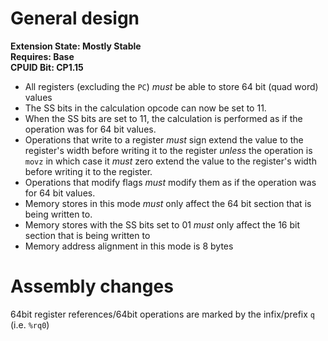 # General design

**Extension State: Mostly Stable**  
**Requires: Base**  
**CPUID Bit: CP1.15**

- All registers (excluding the `PC`) _must_ be able to store 64 bit (quad word) values
- The SS bits in the calculation opcode can now be set to 11.
- When the SS bits are set to 11, the calculation is performed as if the operation was for 64 bit values.
- Operations that write to a register _must_ sign extend the value to the register's width before writing it to the register _unless_ the operation is `movz` in which case it _must_ zero extend the value to the register's width before writing it to the register.
- Operations that modify flags _must_ modify them as if the operation was for 64 bit values.
- Memory stores in this mode _must_ only affect the 64 bit section that is being written to.
- Memory stores with the SS bits set to 01 _must_ only affect the 16 bit section that is being written to
- Memory address alignment in this mode is 8 bytes

# Assembly changes

64bit register references/64bit operations are marked by the infix/prefix `q` (i.e. `%rq0`)
